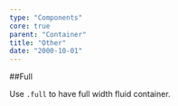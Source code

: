 ```yaml
---
type: "Components"
core: true
parent: "Container"
title: "Other"
date: "2000-10-01"
---
```


##Full

Use `.full` to have full width fluid container.

<script type="text/plain" class="language-markup">
  <div class="container full">
    <!-- content -->
  </div>
</script>
